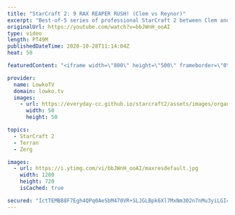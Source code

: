 ```yaml
---
title: "StarCraft 2: 9 RAX REAPER RUSH! (Clem vs Reynor)"
excerpt: "Best-of-5 series of professional StarCraft 2 between Clem and Reynor. This is already a classic rivalry between two of the best European pro gamers.  Become a YouTube member: https://lowko.tv/join Support my work on Patreon: http://www.patreon.com/lowkotv  My second channel: http://lowko.tv/morelowko"
originalUrl: https://youtube.com/watch?v=bbJWnH_ooAI
type: video
length: PT49M
publishedDateTime: 2020-10-28T11:14:04Z
heat: 50

featuredContent: "<iframe width=\"800\" height=\"500\" frameborder=\"0\" src=\"https://www.youtube.com/embed/bbJWnH_ooAI\" allow=\"accelerometer; autoplay; encrypted-media; gyroscope; picture-in-picture\" allowfullscreen></iframe>"

provider:
  name: LowkoTV
  domain: lowko.tv
  images:
    - url: https://everyday-cc.github.io/starcraft2/assets/images/organizations/lowko.tv-50x50.jpg
      width: 50
      height: 50

topics:
  - StarCraft 2
  - Terran
  - Zerg

images:
  - url: https://i.ytimg.com/vi/bbJWnH_ooAI/maxresdefault.jpg
    width: 1280
    height: 720
    isCached: true

secured: "IctTEMBB8F7Egh4QPq0AeSbM470VR+SLJGLBpk6Xl7MxNm302n7nMu3yiLGIc0T4fKppfzlSsm4KUhliWMxA/3ewjtn4PtBAZUHUmUkqmet9beRAEuMKex0Tk6woczZXgbdJOrlkGfwrloghj/maXgC1dM8WkhBbdji6wnxVop+5S0O5fKBnqflSU/e/vTLmxo4rYMhYUt0uKSdRyXcREPzDOYITj97KTAfAM7fKmRwCiACqMAhi38TsVslA4HD+NmmDlRcaVsHrHjh12hna4PYe3kFNbBBq9FoTKhOwsQo2gDr21cpr4f+mmnmGItRmSfz50Biy4JEg2lc3ExftXQQwkz5I18wIOoPAnOZPD5hRFlvwU+LAt7+dtWjV8uH1mLwe+ziAdeZgxpQNy/pxw1EFyrSQjA9YtS8/YmJpagsWhUhOlypi3pOE7WwmbBI1;/OmjEWO+glBIAvYfIbc04A=="
---
```


